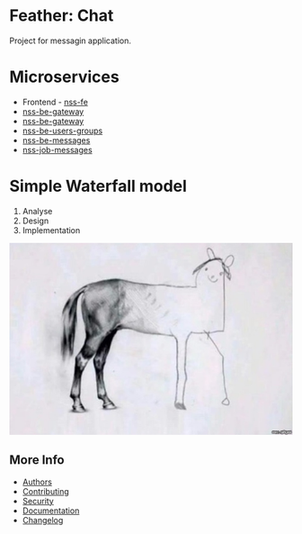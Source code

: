 # Feather: Chat

Project for messagin application.

# Microservices
- Frontend - [nss-fe](https://gitlab.fel.cvut.cz/nehaland/nss-fe)
- [nss-be-gateway](https://gitlab.fel.cvut.cz/nehaland/nss-be-gateway)
- [nss-be-gateway](https://gitlab.fel.cvut.cz/nehaland/nss-be-gateway)
- [nss-be-users-groups](https://gitlab.fel.cvut.cz/nehaland/nss-be-users-groups)
- [nss-be-messages](https://gitlab.fel.cvut.cz/nehaland/nss-be-messages)
- [nss-job-messages](https://gitlab.fel.cvut.cz/nehaland/nss-job-messages)

# Simple Waterfall model

1. Analyse
2. Design
3. Implementation

![](./waterfall.jpg)

## More Info
- [Authors](./AUTHORS.md)
- [Contributing](./CONTRIBUTING.md)
- [Security](./SECURITY.md)
- [Documentation](https://gitlab.fel.cvut.cz/nehaland/chat/-/wikis/home)
- [Changelog](./CHANGELOG.md)
